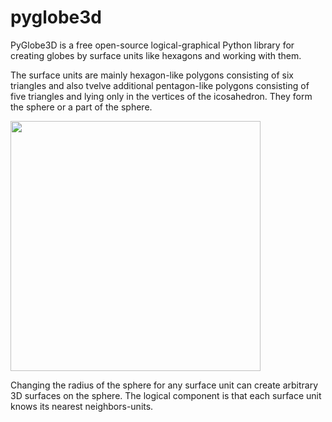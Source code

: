 # pyglobe3d
PyGlobe3D is a free open-source logical-graphical Python library for creating globes by surface units like hexagons and working with them. 

The surface units are mainly hexagon-like polygons consisting of six triangles and also tvelve additional pentagon-like polygons consisting of five triangles and lying only in the vertices of the icosahedron. They form the sphere or a part of the sphere. 

<img src="https://user-images.githubusercontent.com/85578981/127783633-d5dc5e1b-57e8-426b-ae48-cb57790e715e.png" data-canonical-src="https://user-images.githubusercontent.com/85578981/127783633-d5dc5e1b-57e8-426b-ae48-cb57790e715e.png" width="400"/>

Changing the radius of the sphere for any surface unit can create arbitrary 3D surfaces on the sphere. The logical component is that each surface unit knows its nearest neighbors-units.
